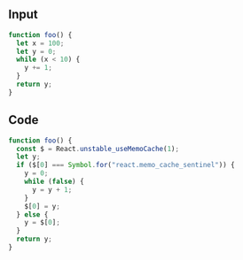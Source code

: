 
## Input

```javascript
function foo() {
  let x = 100;
  let y = 0;
  while (x < 10) {
    y += 1;
  }
  return y;
}

```

## Code

```javascript
function foo() {
  const $ = React.unstable_useMemoCache(1);
  let y;
  if ($[0] === Symbol.for("react.memo_cache_sentinel")) {
    y = 0;
    while (false) {
      y = y + 1;
    }
    $[0] = y;
  } else {
    y = $[0];
  }
  return y;
}

```
      
